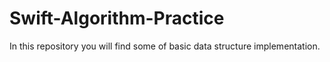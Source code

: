 # Swift-Algorithm-Practice
In this repository you will find some of basic data structure implementation.
